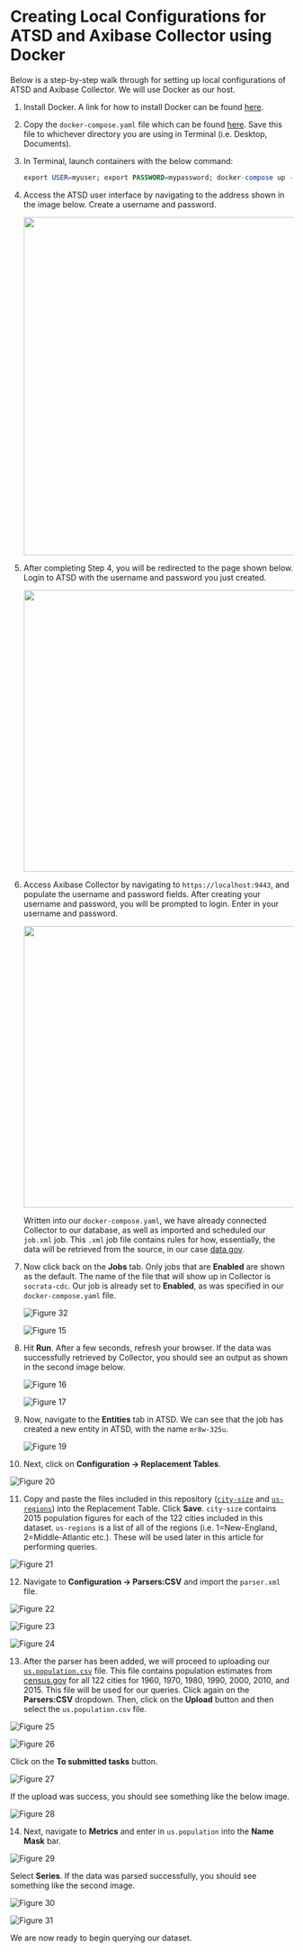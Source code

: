 Creating Local Configurations for ATSD and Axibase Collector using Docker
=========================================================================

Below is a step-by-step walk through for setting up local configurations of ATSD and Axibase Collector. We will use Docker as our host.

1. Install Docker. A link for how to install Docker can be found [here](https://docs.docker.com/engine/installation/linux/ubuntulinux/). 
2. Copy the `docker-compose.yaml` file which can be found [here](resources/docker-compose.yaml). Save this file to whichever directory you are using
   in Terminal (i.e. Desktop, Documents).
3. In Terminal, launch containers with the below command:

   ```sql
   export USER=myuser; export PASSWORD=mypassword; docker-compose up -d 
   ```
4. Access the ATSD user interface by navigating to the address shown in the image below. Create a username and password. 

   <img src="Images/Figure11.png" width="600" >

5. After completing Step 4, you will be redirected to the page shown below. Login to ATSD with the username and password you just created.

    <img src="Images/Figure12.png" width="500" >
   
6. Access Axibase Collector by navigating to `https://localhost:9443`, and populate the username and password fields. After creating your username and password, you will be prompted to
   login. Enter in your username and password.

    <img src="Images/Figure13.png" width="500" >
    
    Written into our `docker-compose.yaml`, we have already connected Collector to our database, as well as imported and scheduled our `job.xml` job. This `.xml` job file contains rules for how, 
    essentially, the data will be retrieved from the source, in our case [data.gov](https://catalog.data.gov/dataset/deaths-in-122-u-s-cities-1962-2016-122-cities-mortality-reporting-system).
    
7. Now click back on the **Jobs** tab. Only jobs that are **Enabled** are shown as the default. The name of the file that will show up in Collector is `socrata-cdc`. Our job is already set to **Enabled**,
   as was specified in our `docker-compose.yaml` file.
      
   ![Figure 32](Images/Figure32.png)
         
   ![Figure 15](Images/Figure15.png)
   
8. Hit **Run**. After a few seconds, refresh your browser. If the data was successfully retrieved
   by Collector, you should see an output as shown in the second image below.

   ![Figure 16](Images/Figure16.png)
   
   ![Figure 17](Images/Figure17.png)
   
9. Now, navigate to the **Entities** tab in ATSD. We can see that the job has created a new entity in ATSD, with the name `mr8w-325u`.  
   
   ![Figure 19](Images/Figure19.png)
   
10. Next, click on **Configuration -> Replacement Tables**.
   
   ![Figure 20](Images/Figure20.png)
   
11. Copy and paste the files included in this repository ([`city-size`](https://github.com/axibase/atsd-use-cases/blob/master/USMortality/city-size) and [`us-regions`](https://github.com/axibase/atsd-use-cases/blob/master/USMortality/us-regions)) into the Replacement Table. Click **Save**. `city-size` contains 2015 population figures for each of the
    122 cities included in this dataset. `us-regions` is a list of all of the regions (i.e. 1=New-England, 2=Middle-Atlantic etc.). These will be used later in this article for performing
    queries. 
   
   ![Figure 21](Images/Figure21.png)
   
12. Navigate to **Configuration -> Parsers:CSV** and import the `parser.xml` file.
 
   ![Figure 22](Images/Figure22.png)
   
   ![Figure 23](Images/Figure23.png)
   
   ![Figure 24](Images/Figure24.png)
   
13. After the parser has been added, we will proceed to uploading our [`us.population.csv`](https://github.com/axibase/atsd-use-cases/blob/master/USMortality/us.population.csv) file. This file contains population estimates from [census.gov](https://http://www.census.gov/data.html) for all 122 cities for 1960, 1970, 1980, 1990, 2000, 2010,
    and 2015. This file will be used for our queries. Click again on the **Parsers:CSV** dropdown. Then, click on the **Upload** button and then select the `us.population.csv` file.          
   
   ![Figure 25](Images/Figure25.png)
   
   ![Figure 26](Images/Figure26.png)
   
   Click on the **To submitted tasks** button.
   
   ![Figure 27](Images/Figure27.png)
   
   If the upload was success, you should see something like the below image. 
   
   ![Figure 28](Images/Figure28.png)
   
14. Next, navigate to **Metrics** and enter in `us.population` into the **Name Mask** bar.     
   
   ![Figure 29](Images/Figure29.png)
   
   Select **Series**. If the data was parsed successfully, you should see something like the second image. 
   
   ![Figure 30](Images/Figure30.png)
   
   ![Figure 31](Images/Figure31.png)
   
We are now ready to begin querying our dataset.